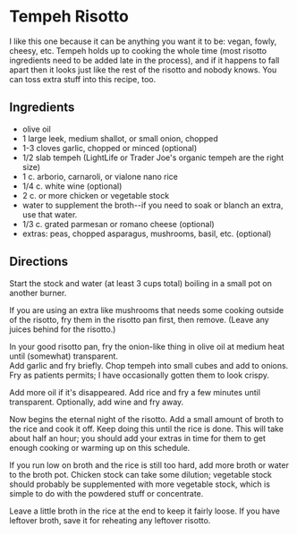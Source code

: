 # Tempeh Risotto

I like this one because it can be anything you want it to be: vegan, fowly, cheesy, etc.  Tempeh holds up to cooking the whole time (most risotto ingredients need to be added late in the process), and if it happens to fall apart then it looks just like the rest of the risotto and nobody knows.  You can toss extra stuff into this recipe, too.

## Ingredients

* olive oil
* 1 large leek, medium shallot, or small onion, chopped
* 1-3 cloves garlic, chopped or minced (optional)
* 1/2 slab tempeh (LightLife or Trader Joe's organic tempeh are the right size)
* 1 c. arborio, carnaroli, or vialone nano rice
* 1/4 c. white wine (optional)
* 2 c. or more chicken or vegetable stock
* water to supplement the broth--if you need to soak or blanch an extra, use that water.
* 1/3 c. grated parmesan or romano cheese (optional)
* extras:  peas, chopped asparagus, mushrooms, basil, etc. (optional)

## Directions

Start the stock and water (at least 3 cups total) boiling in a small pot on another burner.  

If you are using an extra like mushrooms that needs some cooking outside of the risotto, fry them in the risotto pan first, then remove.  (Leave any juices behind for the risotto.)

In your good risotto pan, fry the onion-like thing in olive oil at medium heat until (somewhat) transparent.  
Add garlic and fry briefly.
Chop tempeh into small cubes and add to onions.  Fry as patients permits; I have occasionally gotten them to look crispy.

Add more oil if it's disappeared.
Add rice and fry a few minutes until transparent.
Optionally, add wine and fry away.

Now begins the eternal night of the risotto.  Add a small amount of broth to the rice and cook it off.  Keep doing this until the rice is done.  This will take about half an hour; you should add your extras in time for them to get enough cooking or warming up on this schedule.  

If you run low on broth and the rice is still too hard, add more broth or water to the broth pot.  Chicken stock can take some dilution; vegetable stock should probably be supplemented with more vegetable stock, which is simple to do with the powdered stuff or concentrate.

Leave a little broth in the rice at the end to keep it fairly loose.  If you have leftover broth, save it for reheating any leftover risotto.




